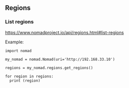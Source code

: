 ## Regions

### List regions

https://www.nomadproject.io/api/regions.html#list-regions

Example:

```
import nomad

my_nomad = nomad.Nomad(uri='http://192.168.33.10')

regions = my_nomad.regions.get_regions()

for region in regions:
  print (region)
```

